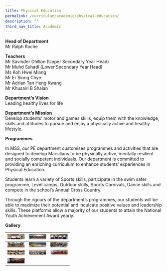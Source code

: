 ```yaml
---
title: Physical Education
permalink: /curriculum/academic/physical-education/
description: ""
third_nav_title: Academic
---
```

**Head of Department**  
Mr Ralph Roche

**Teachers**  
Mr Savinder Dhillon (Upper Secondary Year Head)  
Mr Muhd Suhadi (Lower Secondary Year Head)  
Ms Koh Hwei Miang  
Mr Er Siong Chye  
Mr Adrian Tan Heng Kwang  
Mr Khusairi B Shalan

**Department’s Vision**  
Leading healthy lives for life

**Department’s Mission**  
Develop students’ motor and games skills, equip them with the knowledge, skills and attitudes to pursue and enjoy a physically active and healthy lifestyle.

**Programmes**

In MSS, our PE department customises programmes and activities that are designed to develop Marsilians to be physically active, mentally resilient and socially competent individuals. Our department is committed to providing an enriching curriculum to enhance students’ experiences in Physical Education.&nbsp;

Students learn a variety of Sports skills, participate in the swim safer programme, Level camps, Outdoor skills, Sports Carnivals, Dance skills and compete in the school’s Annual Cross Country.&nbsp;

Through the rigours of the department’s programmes, our students will be able to maximize their potential and inculcate positive values and leadership skills. These platforms allow a majority of our students to attain the National Youth Achievement Award yearly. &nbsp;

**Gallery**

<table>
<thead>
  <tr>
    <th><img src="/images/20190306_121311_From-Reading-to-Making-Puppets-Dialogue-768x576.jpeg" alt="From Reading To Making Puppets & Dialogue" width="55" height="17"></th>
    <th><img src="/images/20190306_172412_Dikir-Barat-during-Sec-1-Culture-Camp-768x576.jpeg" alt="Dikir Barat Session (Sec 1 Culture Camp)" width="55" height="17"></th>
    <th><img src="/images/IMG_7867_The-Mask-768x512.jpeg" alt="The Mask" width="55" height="17"></th>
  </tr>
</thead>
<tbody>
  <tr>
    <td><img src="/images/IMG-20190115-WA0020_Kolum-by-TL-Unit-768x576.jpeg" alt="Kolum" width="55" height="17"></td>
    <td><img src="/images/IMG-20190703-WA0030_Wujiang-768x576.jpeg" alt="Twinning Programme" width="55" height="17"></td>
    <td><img src="/images/IMG-20190916-WA0025_Photo-with-MOS-@-Bulan-Bahasa-768x511.jpeg" alt="Bulan Bahasa" width="55" height="17"></td>
  </tr>
  <tr>
    <td><img src="/images/Learning_Journey_Little_India2018-768x576.jpeg" alt="Learning Journey Little India" width="55" height="17"></td>
    <td><img src="/images/IMG-20190919-WA0024_N5-Cluster-Sharing-At-MSS-768x576.jpeg" alt="N5 Cluster Sharing At MSS" width="55" height="17"></td>
    <td><img src="/images/IMG-20190914-WA0048_ML-Booth-@-Bulan-Bahasa-Marsiling--768x576.jpeg" alt="Malay Traditional Kuih Booth (Bulan Bahsa Marsiling)" width="55" height="17"></td>
  </tr>
  <tr>
    <td><img src="/images/IMG-20190907-WA0017_Rakan-Bahasa-Museum-Guide-at-ACM-768x1024.jpeg" alt="Rakan Bahasa Museum Guide At ACM" width="55" height="17"></td>
  </tr>
</tbody>
</table>